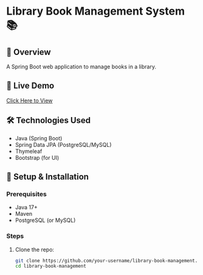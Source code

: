 # Library Book Management System 📚

## 📌 Overview  
A Spring Boot web application to manage books in a library.

## 🚀 Live Demo  
[Click Here to View](https://library-book-app.onrender.com)  

## 🛠️ Technologies Used  
- Java (Spring Boot)
- Spring Data JPA (PostgreSQL/MySQL)
- Thymeleaf
- Bootstrap (for UI)

## 🔧 Setup & Installation  

### Prerequisites  
- Java 17+
- Maven
- PostgreSQL (or MySQL)

### Steps  
1. Clone the repo:  
   ```bash
   git clone https://github.com/your-username/library-book-management.git
   cd library-book-management
